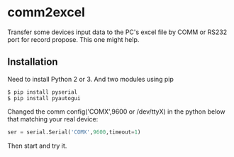 # comm2excel

Transfer some devices input data to the PC's excel file by COMM or RS232 port for record propose. This one might help.

Installation
------------
Need to install Python 2 or 3. And two modules using pip
```Shell
$ pip install pyserial
$ pip install pyautogui
```

Changed the comm config('COMX',9600 or /dev/ttyX) in the python below that matching your real device:

```Python
ser = serial.Serial('COMX',9600,timeout=1)
```

Then start and try it.
